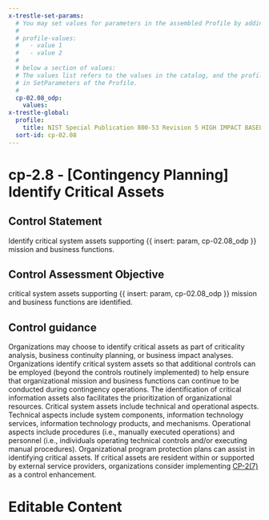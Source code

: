 ```yaml
---
x-trestle-set-params:
  # You may set values for parameters in the assembled Profile by adding
  #
  # profile-values:
  #   - value 1
  #   - value 2
  #
  # below a section of values:
  # The values list refers to the values in the catalog, and the profile-values represent values
  # in SetParameters of the Profile.
  #
  cp-02.08_odp:
    values:
x-trestle-global:
  profile:
    title: NIST Special Publication 800-53 Revision 5 HIGH IMPACT BASELINE
  sort-id: cp-02.08
---
```


# cp-2.8 - \[Contingency Planning\] Identify Critical Assets

## Control Statement

Identify critical system assets supporting {{ insert: param, cp-02.08_odp }} mission and business functions.

## Control Assessment Objective

critical system assets supporting {{ insert: param, cp-02.08_odp }} mission and business functions are identified.

## Control guidance

Organizations may choose to identify critical assets as part of criticality analysis, business continuity planning, or business impact analyses. Organizations identify critical system assets so that additional controls can be employed (beyond the controls routinely implemented) to help ensure that organizational mission and business functions can continue to be conducted during contingency operations. The identification of critical information assets also facilitates the prioritization of organizational resources. Critical system assets include technical and operational aspects. Technical aspects include system components, information technology services, information technology products, and mechanisms. Operational aspects include procedures (i.e., manually executed operations) and personnel (i.e., individuals operating technical controls and/or executing manual procedures). Organizational program protection plans can assist in identifying critical assets. If critical assets are resident within or supported by external service providers, organizations consider implementing [CP-2(7)](#cp-2.7) as a control enhancement.

# Editable Content

<!-- Make additions and edits below -->
<!-- The above represents the contents of the control as received by the profile, prior to additions. -->
<!-- If the profile makes additions to the control, they will appear below. -->
<!-- The above markdown may not be edited but you may edit the content below, and/or introduce new additions to be made by the profile. -->
<!-- If there is a yaml header at the top, parameter values may be edited. Use --set-parameters to incorporate the changes during assembly. -->
<!-- The content here will then replace what is in the profile for this control, after running profile-assemble. -->
<!-- The current profile has no added parts for this control, but you may add new ones here. -->
<!-- Each addition must have a heading either of the form ## Control my_addition_name -->
<!-- or ## Part a. (where the a. refers to one of the control statement labels.) -->
<!-- "## Control" parts are new parts added after the statement part. -->
<!-- "## Part" parts are new parts added into the top-level statement part with that label. -->
<!-- Subparts may be added with nested hash levels of the form ### My Subpart Name -->
<!-- underneath the parent ## Control or ## Part being added -->
<!-- See https://ibm.github.io/compliance-trestle/tutorials/ssp_profile_catalog_authoring/ssp_profile_catalog_authoring for guidance. -->
